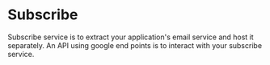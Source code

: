 Subscribe
=========

Subscribe service is to extract your application's email service and host it separately. An API using google end points is to interact with your subscribe service.
